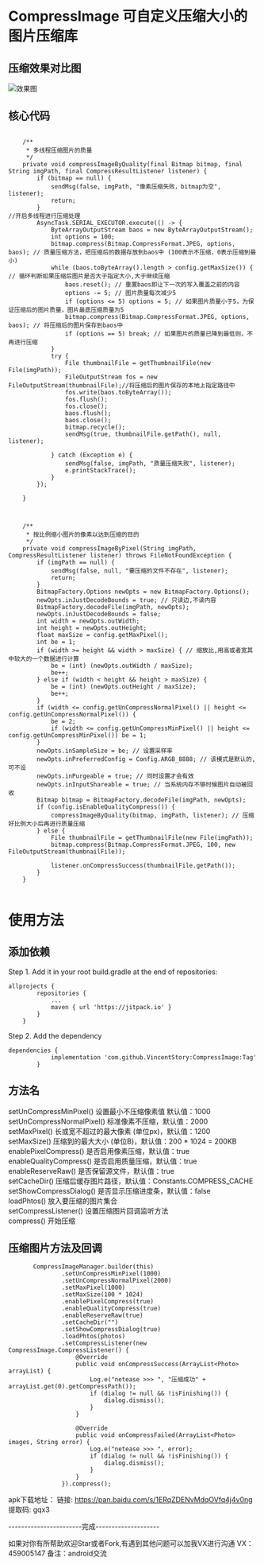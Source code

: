 # CompressImage 可自定义压缩大小的图片压缩库

## 压缩效果对比图

<!-- ![效果图](https://github.com/VincentStory/CompressImage/blob/master/example.png) -->
![效果图](https://github.com/VincentStory/CompressImage/blob/master/example1.png)

## 核心代码
```

    /**
     * 多线程压缩图片的质量
     */
    private void compressImageByQuality(final Bitmap bitmap, final String imgPath, final CompressResultListener listener) {
        if (bitmap == null) {
            sendMsg(false, imgPath, "像素压缩失败，bitmap为空", listener);
            return;
        }
//开启多线程进行压缩处理
        AsyncTask.SERIAL_EXECUTOR.execute(() -> {
            ByteArrayOutputStream baos = new ByteArrayOutputStream();
            int options = 100;
            bitmap.compress(Bitmap.CompressFormat.JPEG, options, baos); // 质量压缩方法，把压缩后的数据存放到baos中 (100表示不压缩，0表示压缩到最小)
            while (baos.toByteArray().length > config.getMaxSize()) { // 循环判断如果压缩后图片是否大于指定大小,大于继续压缩
                baos.reset(); // 重置baos即让下一次的写入覆盖之前的内容
                options -= 5; // 图片质量每次减少5
                if (options <= 5) options = 5; // 如果图片质量小于5，为保证压缩后的图片质量，图片最底压缩质量为5
                bitmap.compress(Bitmap.CompressFormat.JPEG, options, baos); // 将压缩后的图片保存到baos中
                if (options == 5) break; // 如果图片的质量已降到最低则，不再进行压缩
            }
            try {
                File thumbnailFile = getThumbnailFile(new File(imgPath));
                FileOutputStream fos = new FileOutputStream(thumbnailFile);//将压缩后的图片保存的本地上指定路径中
                fos.write(baos.toByteArray());
                fos.flush();
                fos.close();
                baos.flush();
                baos.close();
                bitmap.recycle();
                sendMsg(true, thumbnailFile.getPath(), null, listener);

            } catch (Exception e) {
                sendMsg(false, imgPath, "质量压缩失败", listener);
                e.printStackTrace();
            }
        });

    }
    
    
    
    /**
     * 按比例缩小图片的像素以达到压缩的目的
     */
    private void compressImageByPixel(String imgPath, CompressResultListener listener) throws FileNotFoundException {
        if (imgPath == null) {
            sendMsg(false, null, "要压缩的文件不存在", listener);
            return;
        }
        BitmapFactory.Options newOpts = new BitmapFactory.Options();
        newOpts.inJustDecodeBounds = true; // 只读边,不读内容
        BitmapFactory.decodeFile(imgPath, newOpts);
        newOpts.inJustDecodeBounds = false;
        int width = newOpts.outWidth;
        int height = newOpts.outHeight;
        float maxSize = config.getMaxPixel();
        int be = 1;
        if (width >= height && width > maxSize) { // 缩放比,用高或者宽其中较大的一个数据进行计算
            be = (int) (newOpts.outWidth / maxSize);
            be++;
        } else if (width < height && height > maxSize) {
            be = (int) (newOpts.outHeight / maxSize);
            be++;
        }
        if (width <= config.getUnCompressNormalPixel() || height <= config.getUnCompressNormalPixel()) {
            be = 2;
            if (width <= config.getUnCompressMinPixel() || height <= config.getUnCompressMinPixel()) be = 1;
        }
        newOpts.inSampleSize = be; // 设置采样率
        newOpts.inPreferredConfig = Config.ARGB_8888; // 该模式是默认的,可不设
        newOpts.inPurgeable = true; // 同时设置才会有效
        newOpts.inInputShareable = true; // 当系统内存不够时候图片自动被回收
        Bitmap bitmap = BitmapFactory.decodeFile(imgPath, newOpts);
        if (config.isEnableQualityCompress()) {
            compressImageByQuality(bitmap, imgPath, listener); // 压缩好比例大小后再进行质量压缩
        } else {
            File thumbnailFile = getThumbnailFile(new File(imgPath));
            bitmap.compress(Bitmap.CompressFormat.JPEG, 100, new FileOutputStream(thumbnailFile));

            listener.onCompressSuccess(thumbnailFile.getPath());
        }
    }


```


# 使用方法
## 添加依赖
Step 1. Add it in your root build.gradle at the end of repositories:
```
allprojects {
		repositories {
			...
			maven { url 'https://jitpack.io' }
		}
	}

``` 
Step 2. Add the dependency

```
dependencies {
	        implementation 'com.github.VincentStory:CompressImage:Tag'
	    }

``` 
## 方法名
setUnCompressMinPixel()  设置最小不压缩像素值 默认值：1000 <br>
setUnCompressNormalPixel() 标准像素不压缩，默认值：2000  <br>
setMaxPixel() 长或宽不超过的最大像素 (单位px)，默认值：1200 <br>
setMaxSize()   压缩到的最大大小 (单位B)，默认值：200 * 1024 = 200KB <br>
enablePixelCompress()   是否启用像素压缩，默认值：true <br>
enableQualityCompress()   是否启用质量压缩，默认值：true <br>
enableReserveRaw()  是否保留源文件，默认值：true <br>
setCacheDir() 压缩后缓存图片路径，默认值：Constants.COMPRESS_CACHE <br>
setShowCompressDialog()  是否显示压缩进度条，默认值：false <br>
loadPhtos() 放入要压缩的图片集合  <br>
setCompressListener() 设置压缩图片回调监听方法 <br>
compress()  开始压缩 <br>


 ## 压缩图片方法及回调
 ```
        CompressImageManager.builder(this)
                .setUnCompressMinPixel(1000) 
                .setUnCompressNormalPixel(2000) 
                .setMaxPixel(1000) 
                .setMaxSize(100 * 1024) 
                .enablePixelCompress(true) 
                .enableQualityCompress(true) 
                .enableReserveRaw(true) 
                .setCacheDir("") 
                .setShowCompressDialog(true) 
                .loadPhtos(photos)
                .setCompressListener(new CompressImage.CompressListener() {
                    @Override
                    public void onCompressSuccess(ArrayList<Photo> arrayList) {
                        Log.e("netease >>> ", "压缩成功" + arrayList.get(0).getCompressPath());
                        if (dialog != null && !isFinishing()) {
                            dialog.dismiss();
                        }
                    }

                    @Override
                    public void onCompressFailed(ArrayList<Photo> images, String error) {
                        Log.e("netease >>> ", error);
                        if (dialog != null && !isFinishing()) {
                            dialog.dismiss();
                        }
                    }
                }).compress();
```

apk下载地址：
链接: https://pan.baidu.com/s/1ERqZDENvMdqOVfq4j4v0ng 提取码: gqx3

-----------------------完成--------------------

如果对你有所帮助欢迎Star或者Fork,有遇到其他问题可以加我VX进行沟通 VX：459005147 备注：android交流


